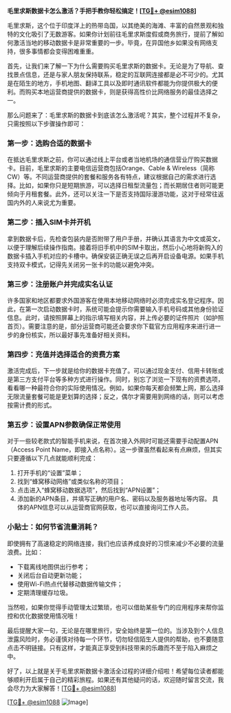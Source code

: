 **毛里求斯数据卡怎么激活？手把手教你轻松搞定！[[TG💪+ @esim1088](https://t.me/s/esim1088)]**

毛里求斯，这个位于印度洋上的热带岛国，以其绝美的海滩、丰富的自然景观和独特的文化吸引了无数游客。如果你计划前往毛里求斯度假或商务旅行，提前了解如何激活当地的移动数据卡是非常重要的一步。毕竟，在异国他乡如果没有网络支持，很多事情都会变得困难重重。

首先，让我们来了解一下为什么需要购买毛里求斯的数据卡。无论是为了导航、查找景点信息，还是与家人朋友保持联系，稳定的互联网连接都是必不可少的。尤其是在陌生的地方，手机地图、翻译工具以及即时通讯软件都能为你提供极大的便利。而购买本地运营商提供的数据卡，则是获得高性价比网络服务的最佳选择之一。

那么问题来了：毛里求斯的数据卡到底该怎么激活呢？其实，整个过程并不复杂，只需按照以下步骤操作即可：

### 第一步：选购合适的数据卡

在抵达毛里求斯之前，你可以通过线上平台或者当地机场的通信营业厅购买数据卡。目前，毛里求斯的主要电信运营商包括Orange、Cable & Wireless（简称CW）等。不同运营商提供的套餐和服务各有特点，建议根据自己的需求进行选择。比如，如果你只是短期旅游，可以选择日租型流量包；而长期居住者则可能更倾向于月租套餐。此外，还可以关注一下是否支持国际漫游功能，这对于经常往返国内外的人来说尤为重要。

### 第二步：插入SIM卡并开机

拿到数据卡后，先检查包装内是否附带了用户手册，并确认其语言为中文或英文，以便于理解后续操作指南。接着将旧手机中的SIM卡取出，然后小心地将新购入的数据卡插入手机对应的卡槽中。确保安装正确无误之后再开启设备电源。如果手机支持双卡模式，记得先关闭另一张卡的功能以避免冲突。

### 第三步：注册账户并完成实名认证

许多国家和地区都要求外国游客在使用本地移动网络时必须完成实名登记程序。因此，在第一次启动数据卡时，系统可能会提示你需要输入手机号码或其他身份验证信息。此时，请按照屏幕上的指示填写相关内容，并上传必要的证件照片（如护照首页）。需要注意的是，部分运营商可能还会要求你下载官方应用程序来进行进一步的身份核实，所以最好事先准备好相关资料。

### 第四步：充值并选择适合的资费方案

激活完成后，下一步就是给你的数据卡充值了。可以通过现金支付、信用卡转账或是第三方支付平台等多种方式进行操作。同时，别忘了浏览一下现有的资费选项，看看哪一种最符合你的实际使用情况。例如，如果你每天都会频繁上网，那么选择无限流量套餐可能是更划算的选择；反之，偶尔才需要用到网络的话，则可以考虑按需计费的形式。

### 第五步：设置APN参数确保正常使用

对于一些较老款式的智能手机来说，在首次接入外网时可能还需要手动配置APN（Access Point Name，即接入点名称）。这一步骤虽然看起来有点麻烦，但其实只要遵循以下几点就能顺利完成：
1. 打开手机的“设置”菜单；
2. 找到“蜂窝移动网络”或类似名称的项目；
3. 点击进入“蜂窝移动数据选项”，然后找到“APN设置”；
4. 添加新的APN条目，并填写正确的用户名、密码以及服务器地址等内容。
具体的APN信息可以从运营商官网获取，也可以直接询问工作人员。

### 小贴士：如何节省流量消耗？

即使拥有了高速稳定的网络连接，我们也应该养成良好的习惯来减少不必要的流量浪费。比如：
- 下载离线地图供出行参考；
- 关闭后台自动更新功能；
- 使用Wi-Fi热点代替移动数据传输文件；
- 定期清理缓存垃圾。

当然啦，如果你觉得手动管理太过繁琐，也可以借助某些专门的应用程序来帮你监控和优化数据使用情况哦！

最后提醒大家一句，无论是在哪里旅行，安全始终是第一位的。当涉及到个人信息泄露风险时，务必谨慎对待每一个环节，切勿轻信陌生人提供的帮助，也不要随意点击不明链接。只有这样，才能真正享受到科技带来的乐趣而不至于陷入麻烦之中。

好了，以上就是关于毛里求斯数据卡激活全过程的详细介绍啦！希望每位读者都能够顺利开启属于自己的精彩旅程。如果还有其他疑问的话，欢迎随时留言交流，我会尽力为大家解答！[[TG💪+ @esim1088](https://t.me/s/esim1088)]

[[TG💪+ @esim1088](https://t.me/s/esim1088) ![Image](https://i.postimg.cc/4NQfJmqS/Snipaste-2025-05-13-00-14-12.png)]